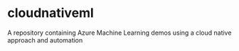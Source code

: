 # cloudnativeml
A repository containing Azure Machine Learning demos using a cloud native approach and automation
